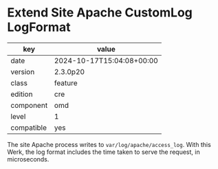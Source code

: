 [//]: # (werk v2)
# Extend Site Apache CustomLog LogFormat

key        | value
---------- | ---
date       | 2024-10-17T15:04:08+00:00
version    | 2.3.0p20
class      | feature
edition    | cre
component  | omd
level      | 1
compatible | yes

The site Apache process writes to `var/log/apache/access_log`.
With this Werk, the log format includes the time taken to serve the request, in microseconds.
